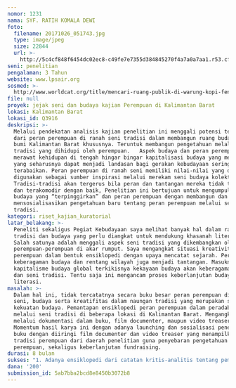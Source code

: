 ```yaml
---
nomor: 1231
nama: SYF. RATIH KOMALA DEWI
foto:
  filename: 20171026_051743.jpg
  type: image/jpeg
  size: 22844
  url: >-
    http://5c4cf848f6454dc02ec8-c49fe7e7355d384845270f4a7a0a7aa1.r53.cf2.rackcdn.com/f1436398-919b-4eb5-bd9b-aa80ceb38c93/20171026_051743.jpg
seni: penelitian
pengalaman: 3 Tahun
website: www.lpsair.org
sosmed: >-
  http://www.worldcat.org/title/mencari-ruang-publik-di-warung-kopi-fenomena-warung-kopi-dan-es-teler-di-kota-pontianak/oclc/682831289
file: null
proyek: jejak seni dan budaya kajian Perempuan di Kalimantan Barat
lokasi: Kalimantan Barat
lokasi_id: Q3916
deskripsi: >-
  Melalui pendekatan analisis kajian penelitian ini menggali potensi tersembunyi
  dari peran perempuan di ranah seni tradisi dalam membangun ruang budaya di
  bumi Kalimantan Barat khususnya. Teruntuk membangun pengetahuan melalui seni
  tradisi yang dihidupi oleh perempuan.   Aspek budaya dan peran perempuan dalam
  merawat kehidupan di tengah hingar bingar kapitalisasi budaya yang mendera,
  yang seharusnya dapat menjadi landasan bagi gerakan kebudayaan seringkali
  terabaikan. Peran perempuan di ranah seni memiliki nilai-nilai yang dapat
  digunakan sebagai sumber inspirasi melalui merekam seni budaya kolektif.
  Tradisi-tradisi akan tergerus bila peran dan tantangan mereka tidak tercatat
  dan terakomodir dengan baik, Penelitian ini bertujuan untuk mengumpulkan suara
  budaya yang “terpinggirkan” dan peran perempuan dengan membangun dan
  mensosialisasikan pengetahuan baru tentang peran perempuan melalui seni
  tradisi.
kategori: riset_kajian_kuratorial
latar_belakang: >-
  Peneliti sekaligus Pegiat Kebudayaan saya melihat banyak hal dalam ranah seni,
  tradisi dan budaya yang perlu diangkat untuk mendukung khasanah literasi.
  Salah satunya adalah menggali aspek seni tradisi yang dikembangkan oleh
  perempuan-perempuan di akar rumput. Saya mengangkat situasi kreativitas
  perempuan dalam bentuk ensiklopedi dengan upaya mencatat sejarah. Persoalan
  keberagaman budaya dan rentang wilayah juga menjadi tantangan. Masuknya
  kapitalisme budaya global terkikisnya kekayaan budaya akan keberagaman suku
  dan seni tradisi. Tentu saja ini mengancam proses keberlanjutan budaya dan
  literasi. 
masalah: >-
  Dalam hal ini, tidak tercatatnya secara buku besar peran perempuan di ranah
  seni, budaya serta kreatifitas dalam naungan tradisi yang merupakan sumber
  kekuatan budaya. Pemantapan ensiklopedi peran perempuan dalam peradaban budaya
  melalui seni tradisi di beberapa lokasi di Kalimantan Barat. Mengangkatnya
  melalui dokumentasi dalam buku, film documenter, maupun video treaser.
  Momentum hasil karya ini dengan adanya launching dan sosialisasi penerbitan
  buku dengan diiringi film documenter dan video treaser yang menampilkan seni
  tradisi perempuan dari daerah penelitian guna penyebaran pengetahuan
  perempuan, sekaligus keberlanjutan fundraising.
durasi: 8 bulan
sukses: "1. Adanya ensiklopedi dari catatan kritis-analitis tentang pemikiran dan peran perempuan dalam ranah seni dan budaya yang mengcover tradisi di Kalimantan Barat.\r\n 2. Terbangunnya gerakan literasi yang dapat mengembangkan tradisi kebudayaan melalui FGD keterlibatan pemuda. Konsolidasi dengan pemerintah, pemuka agama, pegiat seni budaya, tokoh adat, peneliti, akademisi dan aktivis di lintas daerah dan disiplin ilmu dalam kegiatan-kegiatan seni, budaya dan kreatifitas.\r\n3. Tersosialisasikannya peran dan suara perempuan dalam seni tradisi melalui diskusi buku, film dokumenter dan video treaser di sekolah, kampus, media dan ruang publik lainnya. \r\n4. Adanya fundraising yang berkelanjutan dari kegiatan dan penjualan buku melalui LPS AIR Publishing--sebagai pemantik gerakan seni tradisi perempuan dari buku dan film yang dihasilkan dari penelitian ini. \r\n5. Upaya memetakan peran perempuan melalui seni, budaya dan kreativitas dengan dokumentasi dan kegiatan ini.\r\n"
dana: '200'
submission_id: 5ab7bba2bcd8e8450b3072b8
---
```

